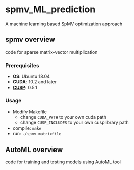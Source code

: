 # spmv_ML_prediction
A machine learning based SpMV optimization approach

## spmv overview
code for sparse matrix-vector multiplication
### Prerequisites
- **OS**: Ubuntu 18.04
- **CUDA**: 10.2 and later
- **[CUSP](https://github.com/cusplibrary/cusplibrary)**: 0.5.1 
### Usage
- Modify Makefile
  - change `CUDA_PATH` to your own cuda path
  - change `CUSP_INCLUDES` to your own cusplibrary path
- compile: `make`
- run: `./spmv matrixfile`

## AutoML overview
code for training and testing models using AutoML tool
